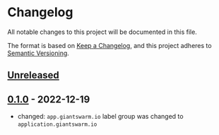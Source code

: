 # Changelog

All notable changes to this project will be documented in this file.

The format is based on [Keep a Changelog](https://keepachangelog.com/en/1.0.0/),
and this project adheres to [Semantic Versioning](https://semver.org/spec/v2.0.0.html).

## [Unreleased]

## [0.1.0] - 2022-12-19

- changed: `app.giantswarm.io` label group was changed to `application.giantswarm.io`

[Unreleased]: https://github.com/giantswarm/external-secrets/compare/v0.1.0...HEAD
[0.1.0]: https://github.com/giantswarm/external-secrets/releases/tag/v0.1.0
